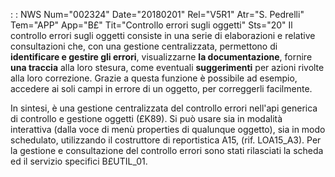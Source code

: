  :  : NWS Num="002324" Date="20180201" Rel="V5R1" Atr="S. Pedrelli" Tem="APP" App="B£" Tit="Controllo errori sugli oggetti" Sts="20"
Il controllo errori sugli oggetti consiste in una serie di elaborazioni e relative consultazioni che, con una gestione centralizzata, permettono di <b>identificare e gestire gli errori</b>, visualizzarne <b>la documentazione</b>, fornire <b>una traccia</b> alla loro stesura, come eventuali
<b>suggerimenti</b> per azioni rivolte alla loro correzione. Grazie a questa funzione è possibile ad esempio, accedere ai soli campi in errore di un oggetto, per correggerli facilmente.

In sintesi, è una gestione centralizzata del controllo errori nell'api generica di controllo e gestione oggetti (£K89).
Si può usare sia in modalità interattiva (dalla voce di menù properties di qualunque oggetto), sia in modo schedulato, utilizzando il costruttore di reportistica A15, (rif. LOA15_A3).
Per la gestione e consultazione del controllo errori sono stati rilasciati la scheda ed il servizio
specifici B£UTIL_01.

